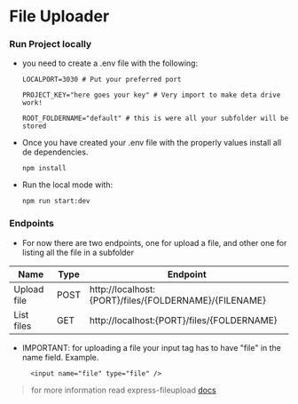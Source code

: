 # File Uploader 



### Run Project locally

- you need to create a .env file with the following:
  
  ```
  LOCALPORT=3030 # Put your preferred port

  PROJECT_KEY="here goes your key" # Very import to make deta drive work!

  ROOT_FOLDERNAME="default" # this is were all your subfolder will be stored
  
  ```

- Once you have created your .env file with the properly values install all de dependencies.

  `npm install` 

- Run the local mode with:
  
  `npm run start:dev` 


### Endpoints

- For now there are two endpoints, one for upload a file, and other one for listing all the file in a subfolder

| Name         |Type |   Endpoint                                             |
|--------------|---- | ------------------------------------------------------ |
| Upload file  |POST |  http://localhost:{PORT}/files/{FOLDERNAME}/{FILENAME} |
| List files   |GET  |  http://localhost:{PORT}/files/{FOLDERNAME}            |


- IMPORTANT: for uploading a file your input tag has to have "file" in the name field. Example.

  ```
    <input name="file" type="file" />
  
  ```
> for more information read express-fileupload [docs](https://www.npmjs.com/package/express-fileupload) 
